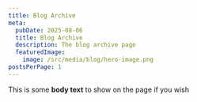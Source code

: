 ```yaml
---
title: Blog Archive
meta:
  pubDate: 2025-08-06
  title: Blog Archive
  description: The blog archive page
  featuredImage:
    image: /src/media/blog/hero-image.png
postsPerPage: 1
---
```

This is some **body text** to show on the page if you wish